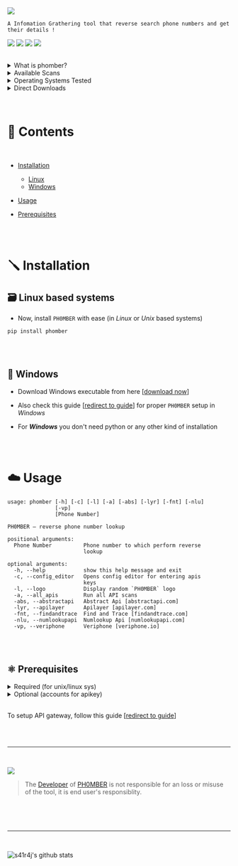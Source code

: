 <img src='/.images/phomber_logo.png'>


```
A Infomation Grathering tool that reverse search phone numbers and get their details !
```

<a href='https://www.w3schools.in/ethical-hacking/information-gathering-techniques/'><img src="https://img.shields.io/badge/Etical Hacking-Infomation Grathering Tool-yellow.svg?logo=sharp"></a>
<a href='https://github.com/s41r4j/phomber/releases/'><img src="https://img.shields.io/badge/Version-v3.0-orange.svg?logo=vectorworks"></a>
<a href='https://www.python.org/'><img src="https://img.shields.io/badge/Python-3-blue.svg?style=flat&logo=python"></a>
<a href='LICENSE'><img src="https://img.shields.io/badge/License-GPL%20v3.0-brightgreen.svg"></a>

         
<br>




<details>
<summary>What is phomber?</summary>
<br>
 
 - Phomber is one of the best tools available for Infomation Grathering.
 - It reverse searches given number online and retrieves all data available.
 
<br>
</details>

<details>
<summary>Available Scans</summary>
<br>
 
 - Basic Scan
 - Abstractapi Scan
 - Apilayer Scan
 - Find and Trace Scan
 - Numlookupapi Scan
 - Veriphone Scan
 
<br>
</details>

<details>
<summary>Operating Systems Tested</summary>
<br>
 
 - [![Supported OS](https://img.shields.io/badge/OS%20X-brightgreen?style=flat&logo=macos)](https://www.google.com/search?q=OS%20X)  &nbsp;&nbsp;&nbsp;&nbsp;&nbsp;&nbsp;&nbsp;&nbsp;&nbsp;&nbsp;&nbsp;&nbsp;&nbsp;&nbsp;&nbsp;&nbsp;&nbsp;&nbsp;&nbsp;&nbsp;&nbsp;(pip)
 - [![Supported OS](https://img.shields.io/badge/Unix%20%2F%20Linux-blueviolet?style=flat&logo=linux)](https://www.google.com/search?q=Unix+Linux) &nbsp;&nbsp;&nbsp;&nbsp;&nbsp;&nbsp;&nbsp;&nbsp;&nbsp;&nbsp;&nbsp;&nbsp;(pip)
 - [![Supported OS](https://img.shields.io/badge/Microsoft%20Windows-red?style=flat&logo=windows)](https://www.google.com/search?q=Windows) &nbsp;&nbsp;&nbsp;(exe)


<br>
</details>

<details>
<summary>Direct Downloads</summary>
<br>
 
 - [Windows (EXE)](https://github.com/s41r4j/phomber/archive/refs/tags/phomber-v2.0.zip)
 
<br>
</details>

<br>
<br>







# 📜 Contents
<br>

- [Installation](#screwdriver-installation)

    - [Linux](#card_file_box-linux-based-systems)
    - [Windows](#open_file_folder-windows)

- [Usage](#cloud-usage)
- [Prerequisites](#atom_symbol-prerequisites)


<br><br>







# :screwdriver: Installation


## :card_file_box: Linux based systems

- Now, install `PH0MBER` with ease (in _Linux_ or _Unix_ based systems)
      
```
pip install phomber
```
         

<br><br>      
         
## :open_file_folder: Windows
 
- Download Windows executable from here [[download now](https://google.com)] 

- Also check this guide [[redirect to guide]()] for proper `PH0MBER` setup in _Windows_

- For ___Windows___ you don't need python or any other kind of installation






<br><br>
# :cloud: Usage

```
usage: phomber [-h] [-c] [-l] [-a] [-abs] [-lyr] [-fnt] [-nlu]
               [-vp]
               [Phone Number]

PH0MBER — reverse phone number lookup

positional arguments:
  Phone Number          Phone number to which perform reverse
                        lookup

optional arguments:
  -h, --help            show this help message and exit
  -c, --config_editor   Opens config editor for entering apis
                        keys
  -l, --logo            Display random `PH0MBER` logo
  -a, --all_apis        Run all API scans
  -abs, --abstractapi   Abstract Api [abstractapi.com]
  -lyr, --apilayer      Apilayer [apilayer.com]
  -fnt, --findandtrace  Find and Trace [findandtrace.com]
  -nlu, --numlookupapi  Numlookup Api [numlookupapi.com]
  -vp, --veriphone      Veriphone [veriphone.io]
```







<br><br>
## :atom_symbol: Prerequisites 

<details>
<summary>Required (for unix/linux sys)</summary>
<br>
         
- python3
- pip
    
<br>
</details>

<details>
<summary>Optional (accounts for apikey)</summary>
<br>

- [Abstractapi](abstractapi.com)
- [Apilayer](apilayer.com)
- [Numlookupapi](numlookupapi.com)
- [Veriphone](veriphone.io)
         
<br>
</details>

<br>

To setup API gateway, follow this guide [[redirect to guide](/.docs/apikeys.md)]



<br>
<br>
<hr>
<br>

<a href=''><img src="https://img.shields.io/badge/Disclaimer-Please don't use this tool for unethical purposes-red.svg?logo=hackaday"></a>
> The [Developer](https://github.com/s41r4j/) of [PH0MBER](https://github.com/s41r4j/phomber/) is not responsible for an loss or misuse of the tool, it is end user's responsiblity.

<br>


<!-- <a href="https://www.buymeacoffee.com/S41R4J" target="_blank"><img src="https://cdn.buymeacoffee.com/buttons/arial-yellow.png" alt="Buy Me A Coffee" style="height: 50px !important;width: 50px !important;"></a> -->

<br>
<br>
<hr>
<br>

![s41r4j's github stats](https://github-readme-stats.vercel.app/api?username=s41r4j&show_icons=true&title_color=fff&icon_color=79ff97&text_color=9f9f9f&bg_color=151515)


